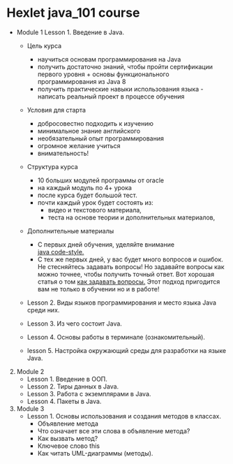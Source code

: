 # Hexlet java_101 course 

- Module 1 Lesson 1. Введение в Java.
    - Цель курса
        - научиться основам программирования на Java
        - получить достаточно знаний, чтобы пройти сертификации первого уровня + основы функционального программирования из Java 8
        - получить практические навыки использования языка - написать реальный проект в процессе обучения
    - Условия для старта
        - добросовестно подходить к изучению
        - минимальное знание английского
        - необязательный опыт программирования
        - огромное желание учиться
        - внимательность!
    - Структура курса
        - 10 больших модулей программы от oracle
        - на каждый модуль по 4+ урока
        - после курса будет большой тест.
        - почти каждый урок будет состоять из:
            - видео и текстового материала,
            - теста на основе теории и дополнительных материалов,
    - Дополнительные материалы
        - С первых дней обучения, уделяйте внимание \
          [java code-style.](https://www.lar.ru/java-codestyle/)
        - С тех же первых дней, у вас будет много вопросов и ошибок. Не
            стесняйтесь задавать вопросы! Но задавайте вопросы как можно
            точнее, чтобы получить точный ответ. Вот хорошая статья о том
            [как задавать вопросы.](https://ru.hexlet.io/blog/posts/question-rules) Этот подход пригодится вам не только в обучении но и в работе!

    - Lesson 2. Виды языков программирования и место языка Java среди них.
    - Lesson 3. Из чего состоит Java.
    - Lesson 4. Основы работы в терминале (ознакомительный).
    - lesson 5. Настройка окружающий среды для разработки на языке Java.
2. Module 2
    - Lesson 1. Введение в ООП.
    - Lesson 2. Тиры данных в Java.
    - Lesson 3. Работа с экземплярами в Java.
    - Lesson 4. Пакеты в Java.
3. Module 3
    - Lesson 1. Основы использования и создания методов в классах.
        - Объявление метода
        - Что означает все эти слова в объявление метода?
        - Как вызвать метод?
        - Ключевое слово this
        - Как читать UML-диаграммы (методы).
